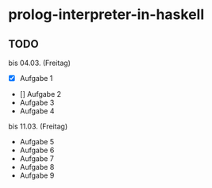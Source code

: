 # prolog-interpreter-in-haskell

## TODO
bis 04.03. (Freitag)
- [x] Aufgabe 1 
- [] Aufgabe 2
- Aufgabe 3
- Aufgabe 4

bis 11.03. (Freitag)
- Aufgabe 5
- Aufgabe 6
- Aufgabe 7
- Aufgabe 8
- Aufgabe 9
